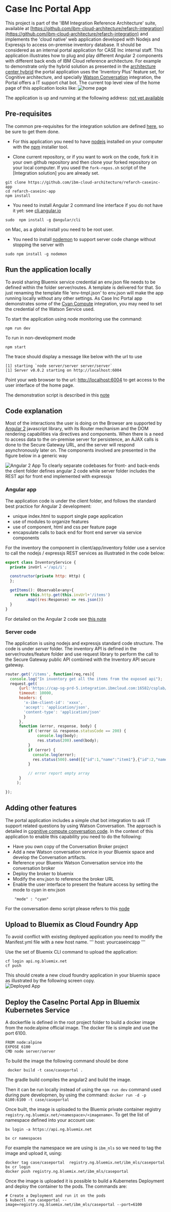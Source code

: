 # Case Inc Portal App
This project is part of the 'IBM Integration Reference Architecture' suite, available at [https://github.com/ibm-cloud-architecture/refarch-integration](https://github.com/ibm-cloud-architecture/refarch-integration) and implements the 'cloud native' web application developed with Nodejs and Expressjs to access on-premise inventory database. It should be considered as an internal portal application for CASE Inc internal staff. This application illustrates how to plug and play different Angular 2 components with different back ends of IBM Cloud reference architecture.
For example to demonstrate only the hybrid solution as presented in the [architecture center hybrid](https://www.ibm.com/devops/method/content/architecture/hybridArchitecture) the portal application uses the 'Inventory Plus' feature set, for Cognitive architecture, and specially [Watson Conversation](https://www.ibm.com/devops/method/content/architecture/cognitiveConversationDomain2#1_1) integration, the Portal offers a IT support chat bot.
The current top level view of the home page of this application looks like:
![home page](docs/homepage.png)  

The application is up and running at the following address: [not yet available]()

## Pre-requisites
The common pre-requisites for the integration solution are defined [here](https://github.com/ibm-cloud-architecture/refarch-integration#prerequisites), so be sure to get them done.
* For this application you need to have [nodejs](https://nodejs.org/en/) installed on your computer with the [npm](https://www.npmjs.com/) installer tool.

* Clone current repository, or if you want to work on the code, fork it in your own github repository and then clone your forked repository on your local computer. If you used the `fork-repos.sh` script of the [Integration solution] you are already set.

```
git clone https://github.com/ibm-cloud-architecture/refarch-caseinc-app
cd refarch-caseinc-app
npm install
```
* You need to install Angular 2 command line interface if you do not have it yet: see [cli.angular.io](http://cli.angular.io)

 ```
 sudo  npm install -g @angular/cli
 ```
 on Mac, as a global install you need to be root user.
* You need to install [nodemon](https://nodemon.io/) to support server code change without stopping the server with
```
sudo npm install -g nodemon
```

## Run the application locally
To avoid sharing Bluemix service credential an env.json file needs to be defined within the folder server/routes. A template is delivered for that. So just renaming the template file 'env-tmpl.json' to env.json will make the app running locally without any other settings. As Case Inc Portal app demonstrates some of the [Cyan Compute]() integration, you may need to set the credential of the Watson Service used.

To start the application using node monitoring use the command:
```
npm run dev
```
To run in non-development mode
```
npm start
```

The trace should display a message like below with the url to use
```
[1] starting `node server/server server/server`
[1] Server v0.0.2 starting on http://localhost:6004
```

Point your web browser to the url: [http://localhost:6004](http://localhost:6004) to get access to the user interface of the home page.

The demonstration script is described in this [note](docs/demoflow.md)

## Code explanation
Most of the interactions the user is doing on the Browser are supported by [Angular 2](http://angular.io) javascript library, with its Router mechanism and the DOM rendering capabilities via directives and components. When there is a need to access data to the on-premise server for persistence, an AJAX calls is done to the Secure Gateway URL, and  the server will respond asynchronously later on. The components involved are presented in the figure below in a generic way

![Angular 2 App](docs/ang-node-comp.png)
To clearly separate codebases for front- and back-ends the client folder defines angular 2 code while server folder includes the REST api for front end implemented with expressjs

### Angular app
The application code is under the client folder, and follows the standard best practice for Angular 2 development:
* unique index.html to support single page application
* use of modules to organize features
* use of component, html and css per feature page
* encapsulate calls to back end for front end server via service components

For the inventory the component in client/app/inventory folder use a service to call the nodejs / expressjs REST services as illustrated in the code below:  

```javascript
export class InventoryService {
  private invUrl ='/api/i';

  constructor(private http: Http) {
  };

  getItems(): Observable<any>{
    return this.http.get(this.invUrl+'/items')
         .map((res:Response) => res.json())
  }
}
```

For detailed on the Angular 2 code see [this note](docs/userinterface.md)
### Server code
The application is using nodejs and expressjs standard code structure. The code is under *server* folder. The inventory API is defined in the server/routes/feature folder and use request library to perform the call to the Secure Gateway public API combined with the Inventory API secure gateway.

```javascript
router.get('/items', function(req,res){
  console.log("In inventory get all the items from the exposed api");
  request.get(
      {url:'https://cap-sg-prd-5.integration.ibmcloud.com:16582/csplab/sb/sample-inventory-api/items',
      timeout: 10000,
      headers: {
        'x-ibm-client-id': 'xxxx',
        'accept': 'application/json',
        'content-type': 'application/json'
        }
      },
      function (error, response, body) {
          if (!error && response.statusCode == 200) {
              console.log(body);
              res.status(200).send(body);
          }
          if (error) {
            console.log(error);
            res.status(500).send([{"id":1,"name":"item1"},{"id":2,"name":"item2"}]);
          }

          // error report empty array
      }
     );

});

```

## Adding other features
The portal application includes a simple chat bot integration to ask IT support related questions by using Watson Conversation. The approach is detailed in [cognitive compute conversation code](https://github.com/ibm-cloud-architecture/refarch-cognitive-conversation-broker). In the context of this application to enable this capability you need to do the following:
* Have you own copy of the Conversation Broker project
* Add a new Watson conversation service in your Bluemix space and develop the Conversation artifacts.
* Reference your Bluemix Watson Conversation service into the conversation broker
* Deploy the broker to bluemix
* Modify the env.json to reference the broker URL
* Enable the user interface to present the feature access by setting the mode to cyan in env.json
```
    "mode" : "cyan"
```
For the conversation demo script please refers to this [node](https://github.com/ibm-cloud-architecture/refarch-cognitive-conversation-broker/blob/master/doc/demoflow.md)

## Upload to Bluemix as Cloud Foundry App
To avoid conflict with existing deployed application you need to modify the Manifest.yml file with a new host name.
'''
  host: yourcaseincapp
'''

Use the set of Bluemix CLI command to upload the application:
```
cf login api.ng.bluemix.net
cf push
```

This should create a new cloud foundry application in your bluemix space as illustrated by the following screen copy.  
![Deployed App](docs/cf-app.png)

## Deploy the CaseInc Portal App in Bluemix Kubernetes Service
A dockerfile is defined in the root project folder to build a docker image from the node:alpine official image. The docker file is simple and use the port 6100.

```
FROM node:alpine
EXPOSE 6100
CMD node server/server
```
To build the image the following command should be done

` docker build -t case/caseportal .`

The gradle build compiles the angular2 and build the image.

Then it can be run locally instead of using the `npm run dev` command used during pure developmen, by using the command:
`docker run -d -p 6100:6100 -t case/caseportal`

Once built, the image is uploaded to the Bluemix private container registry `registry.ng.bluemix.net/<namespace>/<imagename>`. To get the list of namespace defined into your account use:
```
bx login -a https://api.ng.bluemix.net

bx cr namespaces
```
For example the namespace we are using is `ibm_nls` so we need to tag the image and upload it, using:

```
docker tag case/caseportal  registry.ng.bluemix.net/ibm_mls/caseportal
bx cr login
docker push registry.ng.bluemix.net/ibm_mls/caseportal
```

Once the image is uploaded it is possible to build a Kubernetes Deployment and deploy the container to the pods. The commands are:

```
# Create a Deployment and run it on the pods
$ kubectl run caseportal --image=registry.ng.bluemix.net/ibm_mls/caseportal --port=6100
```
